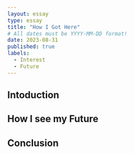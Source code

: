 ```yaml
---
layout: essay
type: essay
title: "How I Got Here"
# All dates must be YYYY-MM-DD format!
date: 2023-08-31
published: true
labels:
  - Interest
  - Future
---
```


## Intoduction

  

## How I see my Future

  

## Conclusion

  
